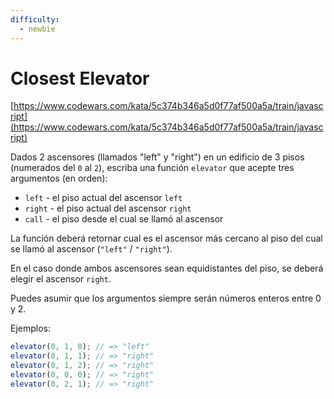 ```yaml
---
difficulty:
  - newbie
---
```


# Closest Elevator

[https://www.codewars.com/kata/5c374b346a5d0f77af500a5a/train/javascript](https://www.codewars.com/kata/5c374b346a5d0f77af500a5a/train/javascript)

Dados 2 ascensores (llamados "left" y "right") en un edificio de 3 pisos (numerados del `0` al `2`), escriba una función `elevator` que acepte tres argumentos (en orden):

  * `left` - el piso actual del ascensor `left`
  * `right` - el piso actual del ascensor `right`
  * `call` - el piso desde el cual se llamó al ascensor

La función deberá retornar cual es el ascensor más cercano al piso del cual se llamó al ascensor (`"left"` / `"right"`).

En el caso donde ambos ascensores sean equidistantes del piso, se deberá elegir el ascensor `right`.

Puedes asumir que los argumentos siempre serán números enteros entre 0 y 2.

Ejemplos:
```js
elevator(0, 1, 0); // => "left"
elevator(0, 1, 1); // => "right"
elevator(0, 1, 2); // => "right"
elevator(0, 0, 0); // => "right"
elevator(0, 2, 1); // => "right"
```
